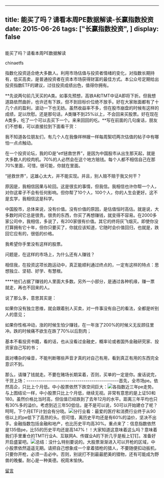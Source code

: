 
---
title:  能买了吗？请看本周PE数据解读-长赢指数投资
date: 2015-06-26
tags: ["长赢指数投资", ]
display: false
---


## 



能买了吗？请看本周PE数据解读




chinaetfs




指数化投资适合绝大多数人。利用市场估值与投资者情绪的变化，对指数长期持有，低买高卖，是普通投资者在资本市场获得财富的最佳方式。本公众号定期给出投资指数ETF的建议，过往投资成绩出色，值得你拥有。


**先说两句前几天买的A类。如事先预想，高铁A和TMT中证A即将下折。但我想道路依然曲折，也许还有下跌，但不到目标价位绝不放手。好在大家账面都有了十几个点的盈利，波动一下也无妨。虽然收益率不多，但在股市崩盘的时候有这样的成绩，足以欣慰。还是那句话，A类赚不到25%以上，不会回来买股票。好在现在A类多，吃了一个可以去买下一个。来来回回的吃。**写在前面的几句废话，朋友们不想看，可以直接拉到下面看干货：

我不知道各位朋友们，有几个人在我像祥林嫂一样每周絮叨两次估值的帖子中有哪怕一点点触动。

在一个投资论坛，我的ID是“etf拯救世界”，是因为中国股市从出生那天起，就是大多数人的绞肉机。70%的人必然会在这个地方赔钱。每个人都不相信自己在那70%里面，可惜，很可能，你就在里面。

“拯救世界”，这雄心太大，并不能实现。并且，别人赔不赔于我又何干？

原因是，我相信因果与轮回。这是很玄的事情，但我信。我相信也许你帮一个人，对你这辈子不会有任何影响。但你帮了10个人，100个人，你的人生会更好。这不是玄学，我相信这是科学。

中国股市，总体来说，没有价值。没有价值的原因，是估值恒时高估。就是说，大多数时间它总是很贵。很贵的东西，你买了再想赚钱，就变得不容易。在2000多家公司中，我相信，多说了，有200家很有价值。其它的终将灰飞烟灭。即使你没打算拥有它十年，但你只要买了，你就应该知道，它随时会价值回归，也就是，跌回它应有的，很低的价格。

我希望你手里没有这样的股票。

问题是，在这样的市场上，为什么还有人赚钱？

相信我，在投资这项长跑运动中，真正能顺利通过终点的，一定有这样的特点：思想独立、坚韧、好学、有慧根。

****他们占据了赚钱的人里面大多数。另外一小部分，是通过各种机缘，赚一票就走，再也不回来的人。

说了那么多，意思其实是：

如果你没有独立思维，就会跟着别人买卖，对一件事没有自己的看法，全都是听别人的意见；

如果你性格冲动，涨的时候生怕少赚钱，在一年涨了200%的时候义无反顾往里冲。跌的时候痛不欲生在跌了70%以后割肉；

基本不看投资书籍，看的话，也从没看过金融史，概率论或者国外金融研究家、投资家自己写的书；

面对嘈杂的噪音，不能判断哪些声音才真的对自己有用，看到真正有用的东西完全意识不到。

那么，请赚了钱就走。不要在赌场长期呆着，否则，买单的一定是你。废话说完，干货上场：-----------------------------------------------首先，全市场pe。依然高企，只比上个月低。中小股票依然下跌空间巨大：<img data-s="300,640" data-type="jpeg" src="http://mmbiz.qpic.cn/mmbiz/SEPick5M9xjOlJFXzfXNBmwsKxStxlBZYy1bJwpaEgD0s9dUkAac3lGEoWsANPDjKWthuL9tdwMrVJ6YbniaPJGQ/0?wx_fmt=jpeg" data-ratio="0.650197628458498" data-w=""/>各指数近三年pe走势。与上图结论一样，中小股票只比上个月低，继续无视。非常有意思的是上证50和180。虽然价格比当时高，但估值已经跌到了去年12月的水平。距离三年平均也只有30%多的溢价。考虑到近三年50低估，是不是可以说，50可以开始建仓了呢？呵呵，下个月ETF计划会有分晓。<img data-s="300,640" data-type="jpeg" src="http://mmbiz.qpic.cn/mmbiz/SEPick5M9xjOlJFXzfXNBmwsKxStxlBZYWrXuIpr3HARPWllKa0bibiaNRBLpibTqeJdRBl7ZEv50icatj82wox3zCA/0?wx_fmt=jpeg" data-ratio="0.6047430830039525" data-w=""/>分行业看：最爱的医疗和消费行业终于从90倍以上的pe低下了高昂的头。但可惜，离历史平均还是有60%的溢价，坚决不出手。金融指数包括金融和地产，也比历史平均高30%。重点来了：信息指数依然是135倍pe，比55的历史平均还是高147%！！大家知道这意味着这么吗？意味着我们手里重仓的TMT行业A、互联网A、传媒业A的下折几乎是板上钉钉。准备好开启盛宴吧。<img data-s="300,640" data-type="jpeg" src="http://mmbiz.qpic.cn/mmbiz/SEPick5M9xjOlJFXzfXNBmwsKxStxlBZYIqkMqNOLA7paeUpwtJfGgOge54sfM8m4QzdngxtYicUCTMjSzicEX6uA/0?wx_fmt=jpeg" data-ratio="0.6106719367588933" data-w=""/>总结：没什么特别要说的。大股票渐渐进入可以开枪的区域，中小股票依然遥遥无期。请把自己想象成一个拿着猎枪的猎人，不要随便扣动扳机，只要你开枪，必须一击必中。否则，别说打不到最最肥美的猎物，还有可能成为野兽的晚餐。耐心是一种美德。祝周末愉快。









[留言](javascript:;)


